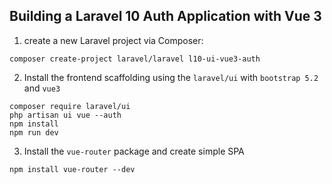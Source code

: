 ## Building a Laravel 10 Auth Application with Vue 3

1.  create a new Laravel project via Composer:
```
composer create-project laravel/laravel l10-ui-vue3-auth
```
2.  Install the frontend scaffolding using the `laravel/ui` with `bootstrap 5.2` and `vue3`
```
composer require laravel/ui
php artisan ui vue --auth
npm install
npm run dev
```
3. Install the `vue-router` package and create simple SPA
```
npm install vue-router --dev
```
